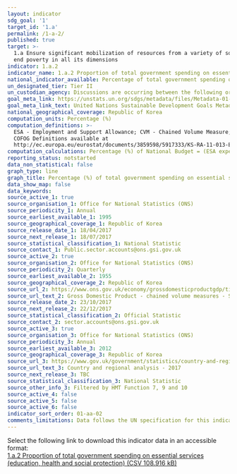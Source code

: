 ```yaml
---
layout: indicator
sdg_goal: '1'
target_id: '1.a'
permalink: /1-a-2/
published: true
target: >-
  1.a Ensure significant mobilization of resources from a variety of sources, including through enhanced development cooperation, in order to provide adequate and predictable means for developing countries, in particular least developed countries, to implement programmes and policies to
  end poverty in all its dimensions
indicator: 1.a.2
indicator_name: 1.a.2 Proportion of total government spending on essential services (education, health and social protection)
national_indicator_available: Percentage of total government spending on essential services (education, health and social protection)
un_designated_tier: Tier II
un_custodian_agency: Discussions are occurring between the following organisations - International Labour Organization (ILO), United Nations Educational, Scientific and Cultural Organization - Institute for Statistics (UNESCO-UIS) and World Health Organization (WHO)
goal_meta_link: https://unstats.un.org/sdgs/metadata/files/Metadata-01-0a-02.pdf
goal_meta_link_text: United Nations Sustainable Development Goals Metadata (PDF 894 KB)
national_geographical_coverage: Republic of Korea
computation_units: Percentage (%)
computation_definitions: >-
  ESA - Employment and Support Allowance; CVM - Chained Volume Measure; CRA - Country and Regional Analysis. This indicator uses the Classification of the Functions of Government (COFOG) codes 07 (Health), 09 (Education) and 10 (Social protection).
  COFOG Definitions available at
  http://ec.europa.eu/eurostat/documents/3859598/5917333/KS-RA-11-013-EN.PDF
computation_calculations: Percentage (%) of National Budget = (ESA expenditure (£m) / National Budget (£m)) * 100 OR % of Gross Domestic Product = (ESA expenditure (£m) / GDP (£m)) * 100
reporting_status: notstarted
data_non_statistical: false
graph_type: line
graph_title: Percentage (%) of total government spending on essential services
data_show_map: false
data_keywords:  
source_active_1: true
source_organisation_1: Office for National Statistics (ONS)
source_periodicity_1: Annual
source_earliest_available_1: 1995
source_geographical_coverage_1: Republic of Korea
source_release_date_1: 18/04/2017
source_next_release_1: 18/07/2017
source_statistical_classification_1: National Statistic
source_contact_1: Public.sector.accounts@ons.gsi.gov.uk
source_active_2: true
source_organisation_2: Office for National Statistics (ONS)
source_periodicity_2: Quarterly
source_earliest_available_2: 1955
source_geographical_coverage_2: Republic of Korea
source_url_2: https://www.ons.gov.uk/economy/grossdomesticproductgdp/timeseries/abmi/ukea
source_url_text_2: Gross Domestic Product - chained volume measures - Seasonally adjusted £m
source_release_date_2: 23/10/2017
source_next_release_2: 22/12/2017
source_statistical_classification_2: Official Statistic
source_contact_2: sector.accounts@ons.gsi.gov.uk
source_active_3: true
source_organisation_3: Office for National Statistics (ONS)
source_periodicity_3: Annual
source_earliest_available_3: 2012
source_geographical_coverage_3: Republic of Korea
source_url_3: https://www.gov.uk/government/statistics/country-and-regional-analysis-2017
source_url_text_3: Country and regional analysis - 2017
source_next_release_3: TBC
source_statistical_classification_3: National Statistic
source_other_info_3: Filtered by HMT Function 7, 9 and 10
source_active_4: false
source_active_5: false
source_active_6: false
indicator_sort_order: 01-aa-02
comments_limitations: Data follows the UN specification for this indicator. This indicator has not been identified in collaboration with topic experts.
---
```

Select the following link to download this indicator data in an accessible format:<br>[1.a.2 Proportion of total government spending on essential services (education, health and social protection) (CSV 108.916 kB)](https://sustainabledevelopment-uk.github.io/sdg-data/data/1-a-2.csv)
